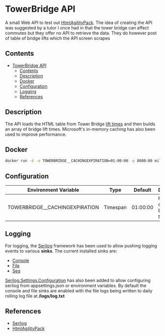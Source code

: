 # TowerBridge API

A small Web API to test out [HtmlAgilityPack](https://html-agility-pack.net/). The idea of creating the API was suggested by a tutor I once had in that the tower bridge can affect commutes but they offer no API to retrieve the data. They do however post of table of bridge lifts which the API screen scrapes

## Contents

- [TowerBridge API](#towerbridge-api)
  - [Contents](#contents)
  - [Description](#description)
  - [Docker](#docker)
  - [Configuration](#configuration)
  - [Logging](#logging)
  - [References](#references)

## Description

The API loads the HTML table from Tower Bridge [lift times](https://www.towerbridge.org.uk/lift-times) and then builds an array of bridge lift times. Microsoft's in-memory caching has also been used to improve performance.

## Docker

``` Bash
docker run -d -e TOWERBRIDGE__CACHINGEXPIRATION=01:00:00 -p 8080:80 milkyware/towerbridge:latest
```

## Configuration

|Environment Variable|Type|Default|Description|
|-|-|-|-|
|TOWERBRIDGE__CACHINGEXPIRATION|Timespan|01:00:00|How long to cache the bridge lift timetable|

## Logging

For logging, the [Serilog](https://serilog.net/) framework has been used to allow pushing logging events to various **sinks**. The current installed sinks are:

- [Console](https://github.com/serilog/serilog-sinks-console)
- [File](https://github.com/serilog/serilog-sinks-file)
- [Seq](https://github.com/datalust/serilog-sinks-seq)

[Serilog.Settings.Configuration](https://github.com/serilog/serilog-settings-configuration/) has also been added to allow configuring serilog from appsettings.json or environment variables. By default the console and file sinks are enabled with the file logs being written to daily rolling log file at **/logs/log.txt**

## References

- [Serilog](https://serilog.net/)
- [HtmlAgilityPack](https://html-agility-pack.net/)
